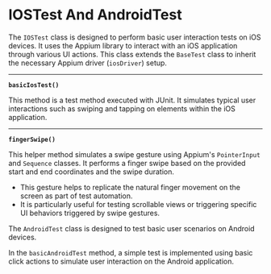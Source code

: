 # IOSTest And AndroidTest

The `IOSTest` class is designed to perform basic user interaction tests on iOS devices. It uses the Appium library to interact with an iOS application through various UI actions. This class extends the `BaseTest` class to inherit the necessary Appium driver (`iosDriver`) setup.

***

**`basicIosTest()`**

This method is a test method executed with JUnit. It simulates typical user interactions such as swiping and tapping on elements within the iOS application.

***

**`fingerSwipe()`**

This helper method simulates a swipe gesture using Appium's `PointerInput` and `Sequence` classes. It performs a finger swipe based on the provided start and end coordinates and the swipe duration.

* This gesture helps to replicate the natural finger movement on the screen as part of test automation.
* It is particularly useful for testing scrollable views or triggering specific UI behaviors triggered by swipe gestures.

The `AndroidTest` class is designed to test basic user scenarios on Android devices.

In the `basicAndroidTest` method, a simple test is implemented using basic click actions to simulate user interaction on the Android application.
